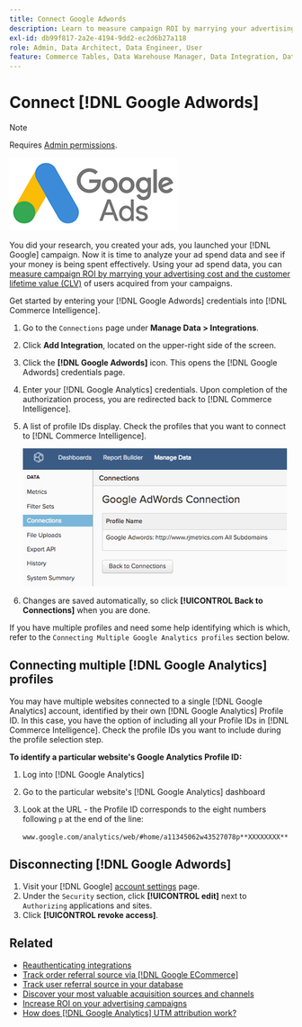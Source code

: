 ```yaml
---
title: Connect Google Adwords
description: Learn to measure campaign ROI by marrying your advertising cost and the customer lifetime value (CLV) of users acquired from your campaigns.
exl-id: db99f817-2a2e-4194-9dd2-ec2d6b27a118
role: Admin, Data Architect, Data Engineer, User
feature: Commerce Tables, Data Warehouse Manager, Data Integration, Data Import/Export
---
```

# Connect [!DNL Google Adwords]

>[!NOTE]
>
>Requires [Admin permissions](../../../administrator/user-management/user-management.md).

![](../../../assets/Google_Adwords_logo.png)

You did your research, you created your ads, you launched your [!DNL Google] campaign. Now it is time to analyze your ad spend data and see if your money is being spent effectively. Using your ad spend data, you can [measure campaign ROI by marrying your advertising cost and the customer lifetime value (CLV)](../../analysis/roi-ad-camp.md) of users acquired from your campaigns.

Get started by entering your [!DNL Google Adwords] credentials into [!DNL Commerce Intelligence].

1. Go to the `Connections` page under **Manage Data > Integrations**.
1. Click **Add Integration**, located on the upper-right side of the screen.
1. Click the **[!DNL Google Adwords]** icon. This opens the [!DNL Google Adwords] credentials page.
1. Enter your [!DNL Google Analytics] credentials. Upon completion of the authorization process, you are redirected back to [!DNL Commerce Intelligence].
1. A list of profile IDs display. Check the profiles that you want to connect to [!DNL Commerce Intelligence].

     ![](../../../assets/cnnct-profile.png)

1. Changes are saved automatically, so click **[!UICONTROL Back to Connections]** when you are done.

If you have multiple profiles and need some help identifying which is which, refer to the `Connecting Multiple Google Analytics profiles` section below.

## Connecting multiple [!DNL Google Analytics] profiles

You may have multiple websites connected to a single [!DNL Google Analytics] account, identified by their own [!DNL Google Analytics] Profile ID. In this case, you have the option of including all your Profile IDs in [!DNL Commerce Intelligence]. Check the profile IDs you want to include during the profile selection step.

**To identify a particular website's Google Analytics Profile ID:**

1. Log into [!DNL Google Analytics]
1. Go to the particular website's [!DNL Google Analytics] dashboard
1. Look at the URL - the Profile ID corresponds to the eight numbers following `p` at the end of the line:

     `www.google.com/analytics/web/#home/a11345062w43527078p**XXXXXXXX**`

## Disconnecting [!DNL Google Adwords]

1. Visit your [!DNL Google] [account settings](https://www.google.com/account/about/?hl=en) page.
1. Under the `Security` section, click **[!UICONTROL edit]** next to `Authorizing` applications and sites.
1. Click **[!UICONTROL revoke access]**.

## Related

* [Reauthenticating integrations](https://experienceleague.adobe.com/docs/commerce-knowledge-base/kb/how-to/mbi-reauthenticating-integrations.html)
* [Track order referral source via [!DNL Google ECommerce]](../integrations/google-ecommerce.md)
* [Track user referral source in your database](../../analysis/google-track-user-acq.md)
* [Discover your most valuable acquisition sources and channels](../../analysis/most-value-source-channel.md)
* [Increase ROI on your advertising campaigns](../../analysis/roi-ad-camp.md)
* [How does [!DNL Google Analytics] UTM attribution work?](../../analysis/utm-attributes.md)
